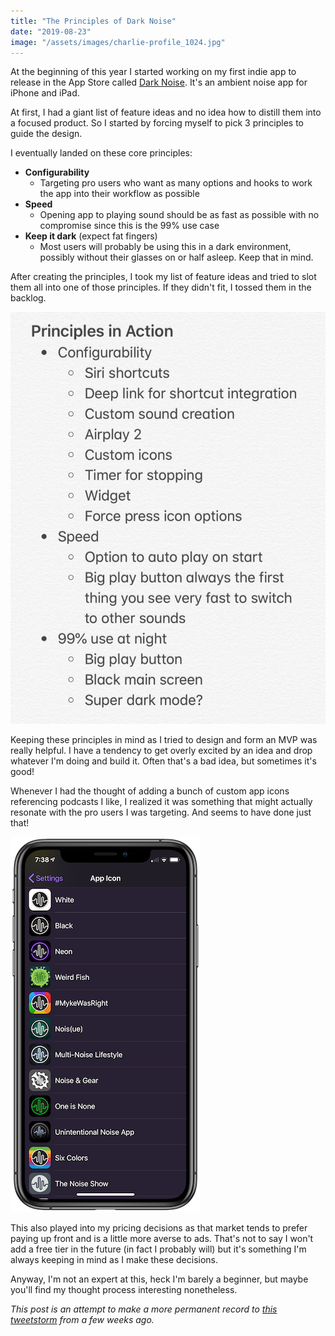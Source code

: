 ```yaml
---
title: "The Principles of Dark Noise"
date: "2019-08-23"
image: "/assets/images/charlie-profile_1024.jpg"
---
```


At the beginning of this year I started working on my first indie app to release in the App Store called [Dark Noise](https://darknoise.app).  It's an ambient noise app for iPhone and iPad.

At first, I had a giant list of feature ideas and no idea how to distill them into a focused product. So I started by forcing myself to pick 3 principles to guide the design.

I eventually landed on these core principles:

- **Configurability**
  - Targeting pro users who want as many options and hooks to work the app into their workflow as possible
- **Speed**
  - Opening app to playing sound should be as fast as possible with no compromise since this is the 99% use case
- **Keep it dark** (expect fat fingers)
  - Most users will probably be using this in a dark environment, possibly without their glasses on or half asleep.  Keep that in mind.

After creating the principles, I took my list of feature ideas and tried to slot them all into one of those principles.  If they didn't fit, I tossed them in the backlog.

![Dark Noise Principles in Action](/assets/posts/2019/08/23/dark-noise-principles-in-action.jpg)

Keeping these principles in mind as I tried to design and form an MVP was really helpful.  I have a tendency to get overly excited by an idea and drop whatever I'm doing and build it.  Often that's a bad idea, but sometimes it's good!

Whenever I had the thought of adding a bunch of custom app icons referencing podcasts I like, I realized it was something that might actually resonate with the pro users I was targeting.  And seems to have done just that!

![Dark Noise App Icons](/assets/posts/2019/08/23/dark-noise-app-icons.png)

This also played into my pricing decisions as that market tends to prefer paying up front and is a little more averse to ads.  That's not to say I won't add a free tier in the future (in fact I probably will) but it's something I'm always keeping in mind as I make these decisions.

Anyway, I'm not an expert at this, heck I'm barely a beginner, but maybe you'll find my thought process interesting nonetheless.

<i>This post is an attempt to make a more permanent record to [this tweetstorm](https://twitter.com/\_chuckyc/status/1158072465739911168) from a few weeks ago.</i>